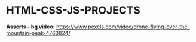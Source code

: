 # HTML-CSS-JS-PROJECTS

**Asserts - bg video:** 
https://www.pexels.com/video/drone-flying-over-the-mountain-peak-4763824/
